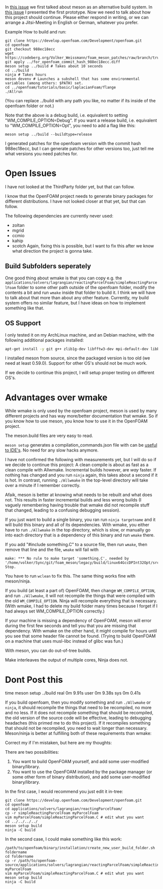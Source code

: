 In [this issue](https://develop.openfoam.com/Development/openfoam/-/issues/1936) we first talked about meson as an alternative build system.  In [this issue](https://develop.openfoam.com/Development/openfoam/-/issues/1984#note_57979) I presented the first prototype. Now we need to talk about how this project should continue. Please either respond in writing, or we can arrange a Jitsi-Meeting in English or German, whatever you prefer.

Example How to build and run:

```shell
git clone https://develop.openfoam.com/Development/openfoam.git
cd openfoam
git checkout 988ec18ecc
wget https://codeberg.org/Volker_Weissmann/foam_meson_patches/raw/branch/trunk/for_openfoam_commit_hash_988ec18ecc.diff
git apply ../for_openfoam_commit_hash_988ec18ecc.diff
meson setup ../build # Takes about 10 seconds
cd ../build
ninja # Takes hours
meson devenv # Launches a subshell that has some environmental variables (among others: $PATH) set.
cd ../openfoam/tutorials/basic/laplacianFoam/flange
./Allrun

```
(You can replace ../build with any path you like, no matter if its inside of the openfoam folder or not.)

Note that the above is a debug build, i.e. equivalent to setting "WM_COMPILE_OPTION=Debug". If you want a release build, i.e. equivalent to "WM_COMPILE_OPTION=Opt", you need to add a flag like this:
```
meson setup ../build --buildtype=release
```

I generated patches for the openfoam version with the commit hash 988ec18ecc, but I can generate patches for other versions too, just tell me what versions you need patches for.

# Open Issues

I have not looked at the ThirdParty folder yet, but that can follow.

I know that the OpenFOAM project needs to generate binary packages for different distributions. I have not looked closer at that yet, but that can follow.

The following dependencies are currently never used:
 - zoltan
 - mgrid
 - ccmio
 - kahip
 - scotch
Again, fixing this is possible, but I want to fix this after we know what direction the project is gonna take.

## Build Subfolders seperately

One good thing about wmake is that you can copy e.g. the `applications/solvers/lagrangian/reactingParcelFoam/simpleReactingParcelFoam` folder to some other path outside of the openfoam folder, modify the contents a bit and run `wmake` inside that folder to build it. I think we will have to talk about that more than about any other feature. Currently, my build system offers no similar feature, but I have ideas on how to implement something like that.

## OS Support
I only tested it on my ArchLinux machine, and an Debian machine, with the following additional packages installed:
```sh
apt-get install -y git g++ zlib1g-dev libfftw3-dev mpi-default-dev libboost-system-dev flex
```
I installed meson from source, since the packaged version is too old (we need at least 0.59.0).
Support for other OS's should not be much work.

If we decide to continue this project, I will setup proper testing on different OS's.

# Advantages over wmake

While wmake is only used by the openfoam project, meson is used by many different projects and has way more/better documentation that wmake. So if you know how to use meson, you know how to use it in the OpenFOAM project.

The meson.build files are very easy to read.

`meson setup` generates a compilation_commands.json file with can be [useful to IDE's](https://openfoamwiki.net/index.php/HowTo_Use_OpenFOAM_with_Visual_Studio_Code). No need for any slow hacks anymore.

I have not confirmed the following with measurements yet, but I will do so if we decide to continue this project:
A clean compile is about as fast as a clean compile with Allwmake. Incremental builds however, are *way* faster. If nothing has changed and you run `ninja` again, this takes about a second if it is hot. In contrast, running `./Allwmake` in the top-level directory will take over a minute if I remember correctly.

Afaik, meson is better at knowing what needs to be rebuilt and what does not. This results in faster incremental builds and less wrong builds (I vaguely remembering having trouble that wmake did not recompile stuff that changed, leading to a confusing debugging session).

If you just want to build a single binary, you ran run `ninja targetname` and it will build this binary and all of its dependencies. With wmake, you either have to run `./Allwmake` in the top directory, which is slow, or manually go into each directory that is a dependency of this binary and run `wmake` there.

If you add "#include something.C" to a source file, then run `wmake`, then remove that line and the file, `wmake` will fail with
```
make: *** No rule to make target 'something.C', needed by '/home/volker/Sync/git/foam_meson/legacy/build/linux64GccDPInt32Opt/src/parallel/reconstruct/faReconstruct/processorFaMeshes.C.dep'.  Stop.
```
You have to run `wclean` to fix this. The same thing works fine with meson/ninja.

If you build (at least a part of) OpenFOAM, then change `WM_COMPILE_OPTION`, and run `./Allwmake`, it will not recompile the things that were compiled with the old `WM_COMPILE_OPTION`. Ninja will recompile everything that is necessary. (With wmake, I had to delete my build folder many times because I forget if I had always set WM_COMPILE_OPTION correctly.)

If your machine is missing a dependency of OpenFOAM, meson will error during the first few seconds and tell you that you are missing that dependency. With wmake on the other hand, it might compile for hours until you see that some header file cannot be found. (Trying to build OpenFOAM on a machine that uses musl-libc instead of glibc was fun.)

With meson, you can do out-of-tree builds.

Make interleaves the output of multiple cores, Ninja does not.





# Dont Post this




time meson setup ../build
real	0m 9.91s
user	0m 9.38s
sys	0m 0.41s







If you build openfoam, then you modify something and run `./Allwmake` or `ninja`, it should recompile the things that need to be recompiled, no more and no less. If it does not recompile something that should be recompiled, the old version of the source code will be effective, leading to debugging headaches (this primed me to do this project). If it recompiles something that should not be recompiled, you need to wait longer than necessary. Meson/ninja is better at fulfilling both of these requirements than wmake:










Correct my if I'm mistaken, but here are my thoughts:

There are two possibilities:
1. You want to build OpenFOAM yourself, and add some user-modified binary/library.
2. You want to use the OpenFOAM installed by the package manager (or some other form of binary distribution), and add some user-modified binary/library.

In the first case, I would recommend you just edit it in-tree:
```
git clone https://develop.openfoam.com/Development/openfoam.git
cd openfoam
cd applications/solvers/lagrangian/reactingParcelFoam/
cp -r simpleReactingParcelFoam myParcelFoam
vim myParcelFoam/simpleReactingParcelFoam.C # edit what you want
cd ../../../../
meson setup build
ninja -C build
```

In the second case, I could make something like this work:
```
/path/to/openfoam/binary/installation/create_new_user_build_folder.sh foldername
cd foldername
cp -r /path/to/openfoam-source/applications/solvers/lagrangian/reactingParcelFoam/simpleReactingParcelFoam myParcelFoam
vim myParcelFoam/simpleReactingParcelFoam.C # edit what you want
meson setup build
ninja -C build
```
